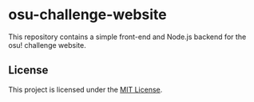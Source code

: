 # osu-challenge-website

This repository contains a simple front-end and Node.js backend for the osu! challenge website.

## License

This project is licensed under the [MIT License](LICENSE).